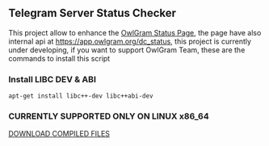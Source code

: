 ## Telegram Server Status Checker
This project allow to enhance the [OwlGram Status Page](https://status.owlgram.org/),
the page have also internal api at https://app.owlgram.org/dc_status, this project
is currently under developing, if you want to support OwlGram Team, these are the commands
to install this script

### Install LIBC DEV & ABI
```apt-get install libc++-dev libc++abi-dev```

### CURRENTLY SUPPORTED ONLY ON LINUX x86_64

[DOWNLOAD COMPILED FILES](https://github.com/OwlGramDev/TelegramDCStatus/actions)